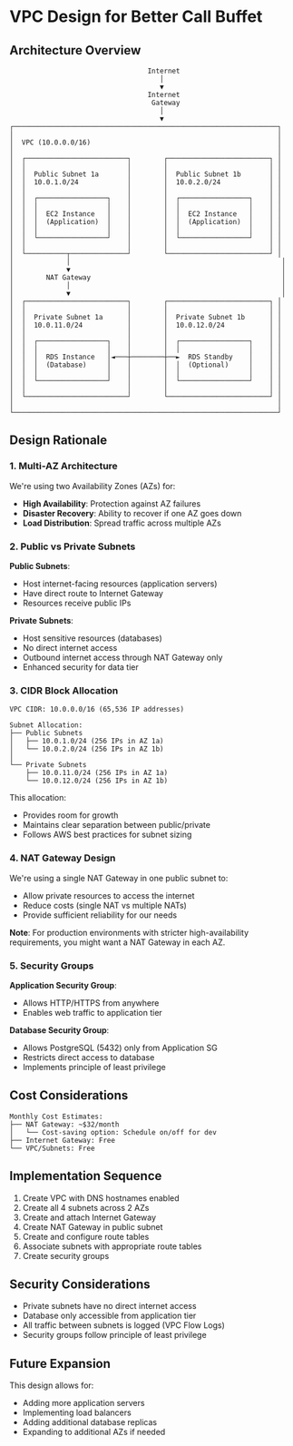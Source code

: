 # VPC Design for Better Call Buffet

## Architecture Overview

```
                                  Internet
                                     │
                                     ▼
                                  Internet
                                   Gateway
                                     │
                                     ▼
┌─────────────────────────────────────────────────────────────────┐
│                                                                 │
│  VPC (10.0.0.0/16)                                              │
│                                                                 │
│  ┌─────────────────────────┐        ┌─────────────────────────┐ │
│  │                         │        │                         │ │
│  │  Public Subnet 1a       │        │  Public Subnet 1b       │ │
│  │  10.0.1.0/24            │        │  10.0.2.0/24            │ │
│  │                         │        │                         │ │
│  │  ┌─────────────────┐    │        │  ┌─────────────────┐    │ │
│  │  │                 │    │        │  │                 │    │ │
│  │  │  EC2 Instance   │    │        │  │  EC2 Instance   │    │ │
│  │  │  (Application)  │    │        │  │  (Application)  │    │ │
│  │  │                 │    │        │  │                 │    │ │
│  │  └─────────────────┘    │        │  └─────────────────┘    │ │
│  │                         │        │                         │ │
│  └──────────┬──────────────┘        └─────────────────────────┘ │
│             │                                                    │
│             ▼                                                    │
│        NAT Gateway                                               │
│             │                                                    │
│             ▼                                                    │
│  ┌─────────────────────────┐        ┌─────────────────────────┐ │
│  │                         │        │                         │ │
│  │  Private Subnet 1a      │        │  Private Subnet 1b      │ │
│  │  10.0.11.0/24           │        │  10.0.12.0/24           │ │
│  │                         │        │                         │ │
│  │  ┌─────────────────┐    │        │  ┌─────────────────┐    │ │
│  │  │                 │    │        │  │                 │    │ │
│  │  │  RDS Instance   │◄───┼────────┼──►  RDS Standby    │    │ │
│  │  │  (Database)     │    │        │  │  (Optional)     │    │ │
│  │  │                 │    │        │  │                 │    │ │
│  │  └─────────────────┘    │        │  └─────────────────┘    │ │
│  │                         │        │                         │ │
│  └─────────────────────────┘        └─────────────────────────┘ │
│                                                                 │
└─────────────────────────────────────────────────────────────────┘
```

## Design Rationale

### 1. Multi-AZ Architecture

We're using two Availability Zones (AZs) for:

- **High Availability**: Protection against AZ failures
- **Disaster Recovery**: Ability to recover if one AZ goes down
- **Load Distribution**: Spread traffic across multiple AZs

### 2. Public vs Private Subnets

**Public Subnets**:
- Host internet-facing resources (application servers)
- Have direct route to Internet Gateway
- Resources receive public IPs

**Private Subnets**:
- Host sensitive resources (databases)
- No direct internet access
- Outbound internet access through NAT Gateway only
- Enhanced security for data tier

### 3. CIDR Block Allocation

```
VPC CIDR: 10.0.0.0/16 (65,536 IP addresses)

Subnet Allocation:
├── Public Subnets
│   ├── 10.0.1.0/24 (256 IPs in AZ 1a)
│   └── 10.0.2.0/24 (256 IPs in AZ 1b)
│
└── Private Subnets
    ├── 10.0.11.0/24 (256 IPs in AZ 1a)
    └── 10.0.12.0/24 (256 IPs in AZ 1b)
```

This allocation:
- Provides room for growth
- Maintains clear separation between public/private
- Follows AWS best practices for subnet sizing

### 4. NAT Gateway Design

We're using a single NAT Gateway in one public subnet to:
- Allow private resources to access the internet
- Reduce costs (single NAT vs multiple NATs)
- Provide sufficient reliability for our needs

**Note**: For production environments with stricter high-availability requirements, you might want a NAT Gateway in each AZ.

### 5. Security Groups

**Application Security Group**:
- Allows HTTP/HTTPS from anywhere
- Enables web traffic to application tier

**Database Security Group**:
- Allows PostgreSQL (5432) only from Application SG
- Restricts direct access to database
- Implements principle of least privilege

## Cost Considerations

```
Monthly Cost Estimates:
├── NAT Gateway: ~$32/month
│   └── Cost-saving option: Schedule on/off for dev
├── Internet Gateway: Free
└── VPC/Subnets: Free
```

## Implementation Sequence

1. Create VPC with DNS hostnames enabled
2. Create all 4 subnets across 2 AZs
3. Create and attach Internet Gateway
4. Create NAT Gateway in public subnet
5. Create and configure route tables
6. Associate subnets with appropriate route tables
7. Create security groups

## Security Considerations

- Private subnets have no direct internet access
- Database only accessible from application tier
- All traffic between subnets is logged (VPC Flow Logs)
- Security groups follow principle of least privilege

## Future Expansion

This design allows for:
- Adding more application servers
- Implementing load balancers
- Adding additional database replicas
- Expanding to additional AZs if needed 